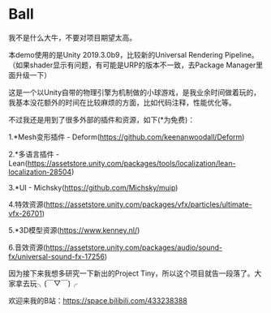 # Ball

我不是什么大牛，不要对项目期望太高。

本demo使用的是Unity 2019.3.0b9，比较新的Universal Rendering Pipeline。（如果shader显示有问题，有可能是URP的版本不一致，去Package Manager里面升级一下）

这是一个以Unity自带的物理引擎为机制做的小球游戏，是我业余时间做着玩的，我基本没花额外的时间在比较麻烦的方面，比如代码注释，性能优化等。

不过我还是用到了很多外部的插件和资源，如下(*为免费)：

1.*Mesh变形插件 - Deform(https://github.com/keenanwoodall/Deform)

2.*多语言插件 - Lean(https://assetstore.unity.com/packages/tools/localization/lean-localization-28504)

3.*UI - Michsky(https://github.com/Michsky/muip)

4.特效资源(https://assetstore.unity.com/packages/vfx/particles/ultimate-vfx-26701)

5.*3D模型资源(https://www.kenney.nl/)

6.音效资源(https://assetstore.unity.com/packages/audio/sound-fx/universal-sound-fx-17256)


因为接下来我想多研究一下新出的Project Tiny，所以这个项目就告一段落了。大家拿去玩╮(￣▽￣)╭

欢迎来我的B站：https://space.bilibili.com/433238388
